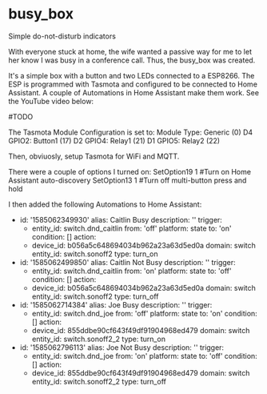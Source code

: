 # busy_box
Simple do-not-disturb indicators


With everyone stuck at home, the wife wanted a passive way for me to let her know I was busy in a conference call. Thus, the busy_box was created.

It's a simple box with a button and two LEDs connected to a ESP8266. The ESP is programmed with Tasmota and configured to be connected to Home Assistant. A couple of Automations in Home Assistant make them work. See the YouTube video below:

#TODO

The Tasmota Module Configuration is set to:
Module Type: Generic (0)
D4 GPIO2: Button1 (17)
D2 GPIO4: Relay1 (21)
D1 GPIO5: Relay2 (22)

Then, obviuosly, setup Tasmota for WiFi and MQTT.

There were a couple of options I turned on:
SetOption19 1 #Turn on Home Assistant auto-discovery
SetOption13 1 #Turn off multi-button press and hold

I then added the following Automations to Home Assistant:

- id: '1585062349930'
  alias: Caitlin Busy
  description: ''
  trigger:
  - entity_id: switch.dnd_caitlin
    from: 'off'
    platform: state
    to: 'on'
  condition: []
  action:
  - device_id: b056a5c648694034b962a23a63d5ed0a
    domain: switch
    entity_id: switch.sonoff2
    type: turn_on
- id: '1585062499850'
  alias: Caitlin Not Busy
  description: ''
  trigger:
  - entity_id: switch.dnd_caitlin
    from: 'on'
    platform: state
    to: 'off'
  condition: []
  action:
  - device_id: b056a5c648694034b962a23a63d5ed0a
    domain: switch
    entity_id: switch.sonoff2
    type: turn_off
- id: '1585062714384'
  alias: Joe Busy
  description: ''
  trigger:
  - entity_id: switch.dnd_joe
    from: 'off'
    platform: state
    to: 'on'
  condition: []
  action:
  - device_id: 855ddbe90cf643f49df91904968ed479
    domain: switch
    entity_id: switch.sonoff2_2
    type: turn_on
- id: '1585062796113'
  alias: Joe Not Busy
  description: ''
  trigger:
  - entity_id: switch.dnd_joe
    from: 'on'
    platform: state
    to: 'off'
  condition: []
  action:
  - device_id: 855ddbe90cf643f49df91904968ed479
    domain: switch
    entity_id: switch.sonoff2_2
    type: turn_off
